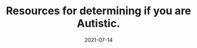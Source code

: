 ---
date: "2021-07-14"
draft: false
title: "Resources for determining if you are Autistic."
description: "How Can I Tell?"
icon: "fas fa-portrait"  # fontawesome icon pack : https://fontawesome.com/icons/
layout: "i-might-be-autistic"

######################### banner #####################
banner:
  title: "I Might Be Autistic"
  image: "images/question-mark.jpg"
  imagealt: "An image showing a neon lighted question mark"
  content : "So how can I tell?"
  button:
    enable : false
    label : ""
    link : "autistic-groups/"
  background_class: "bg-light"


######################### autism diagnosis #####################
about_this_product:
  enable: true
  title: "Autism Diagnosis"
  content: "There are two main methods of diagnosis, self diagnosis and professional diagnosis. Each method is equally valid. The links below are not medical advice and are for educational purposes only. There is a saying in Autistic circles, \"Once you've met one Autistic person you've met one Autistic person\". We are all different so you will probably not share every Autistic characteristic. In addition, Autism is <strong>NOT</strong> just found in white males. It can be found in every demographic including POC and BIPOC. Watch the video at the bottom of this page below to learn about some major Autistic characteristics."
  background_class: ""

  features:
  - title: "Self Diagnosis"
    icon: "fas fa-user-check "
    content: "Discovering you are Autistic can come from a variety of sources. Some people might have taken a free online Autism screening test, while others make the connection after a child's diagnosis. Some have friends that point out their Autistic characteristics. Autistic author Sonia Boué created a PDF guide for people on the beginning of their autism journey called, <a href='https://www.bom.org.uk/wp-content/uploads/2022/03/Am-I-Autistic.pdf'>Am I Autistic?</a>  
    
    <br><br>
    
    Below are some online Autistic screening tests. It is important to note that in most of these tests a greater proportion of males were in the original ASD study groups, so they are more likely to miss Autism in females. In addition the accuracy can vary between the different tests.
   
   * <a href='https://www.idrlabs.com/autism-spectrum/test.php'>Autism Spectrum Test</a>

   * <a href='https://aspietests.org/raads/index.php'>Ritvo Autism & Asperger Diagnostic Scale (RAADS-R)</a>

   * <a href='https://www.idrlabs.com/autism-quotient/test.php'>Autism Quotient (AQ) Test</a>
   
   * <a href='https://www.idrlabs.com/3-minute-asperger-syndrome/test.php'>3 Minute Asperger Syndrome Test</a>

   * <a href='https://www.clinical-partners.co.uk/for-adults/autism-and-aspergers/adult-autism-test/test'>Adult Autism Test</a>
    "

  - title: "Professional Diagnosis"
    icon: "fas fa-user-md"
    content: "Getting a professional diagnosis comes with pros and cons. It can be quite expensive and take a long time. Different systems are used for diagnosis depending on where you live. 
    
    <br><br>

    For instance in the U.S. they use The American Psychiatric Association’s Diagnostic and Statistical Manual, Fifth Edition (<a href=\"https://www.cdc.gov/ncbddd/autism/hcp-dsm.html\">DSM-5</a>) and testing often utilizes the Autism Diagnostic Observation Schedule (ADOS-2) for adults. The ADOS-2 may be less sensitive to female presentations of Autism (<a href=\"https://link.springer.com/article/10.1007/s10803-022-05566-3\">Sex Differences on the ADOS-2</a>).

    <br><br>
    
    You might need to get a referal from your GP doctor to get tested for Autism. It is a good idea to write down all of the Autistic characteristics and any related past stories from your life on a sheet of paper to share with your physician. And if you have taken any online Autism screening tests bring the results with you.

    <br><br>
    
    Here is a playlist of resources with discussions about autism and diagnosis:
    
    * <a href='https://www.youtube.com/playlist?list=PL0t4t5lmGKqRBZysEzKJ6_aaoSPNx-hVM'>Autism and Diagnosis - Autism-101 Playlist</a>
    "
      
######################### product_info #####################
product_info:
  enable : false
  title: "New experiments <br> Launch in minutes"
  content: "Both non-technical and technical users can design and launch new experiments quickly. Distinctio cumque totam explicabo, quia minima quae esse! Laudantium impedit ratione dignissimos."
  background_class: "bg-light"
  features:
  - image: "images/products/01.jpg"
    content : "##### For Marketing Teams


    Adipiscing elit Consequat tristique eget amet, tempus eu at consecttur. Leo facilisi nunc viverra tellus. Ac laoreet sit vel consquat. consectetur adipiscing elit. tempus eu at consecttur.

    <br><br>

    ##### For Product & Engineering

    Lorem ipsum dolor sit amet, consectetur adipiscing elit. Consequat tristique eget amet, tempus eu at consecttur. Leo facilisi nunc viverra tellus. Ac laoreet sit vel consquat.
    "

  - image: "images/products/02.jpg"
    content : "##### For Design Teams


    Adipiscing elit Consequat tristique eget amet, tempus eu at consecttur. Leo facilisi nunc viverra tellus. Ac laoreet sit vel consquat. consectetur adipiscing elit. tempus eu at consecttur.

    <br><br>

    ##### For Search Engine Optimization

    Lorem ipsum dolor sit amet, consectetur adipiscing elit. Consequat tristique eget amet, tempus eu at consecttur. Leo facilisi nunc viverra tellus. Ac laoreet sit vel consquat.
    "


######################### Intro Video #####################
intro_video:
  enable: true
  title: "Are You Autistic?"
  content: "15 Signs Of Undiagnosed Autism"
  video_url: "https://www.youtube.com/embed/xvzz1IxUaNg"
  video_thumbnail: "images/youtube-autistic.png"
  background_class: ""

      
######################### content_and_image_ordered #####################
content_and_image_ordered:
  enable : false
  block:
  - title : "It is the most advanced digital marketing company."
    background_class : "bg-light"
    images:
    - "images/service-1.png"
    - "images/service-2.png"
    - "images/service-3.png"
    content : "Adipiscing elit Consequat tristique eget amet, tempus eu at consecttur. Leo facilisi nunc viverra tellus. Ac laoreet sit vel consquat. consectetur adipiscing elit. Consequat tristique eget amet, tempus eu at consecttur. Leo facilisi nunc viverra tellus. Ac laoreet sit vel consquat."
      
  - title : "It is a privately owned Information and cyber security company"
    background_class : ""
    images:
    - "images/service-1.png"
    content : "Lorem ipsum dolor sit amet, consectetur adipiscing elit. Consequat tristique eget amet, tempus eu at consecttur. Leo facilisi nunc viverra tellus. Ac laoreet sit vel consquat. consectetur adipiscing elit. Consequat tristique eget amet, tempus eu at consecttur. Leo facilisi nunc viverra tellus. Ac laoreet sit vel consquat."
      
  - title : "It’s a team of experienced and skilled people with distributions"
    background_class : "bg-light"
    images:
    - "images/service-2.png"
    content : "Lorem ipsum dolor sit amet, consectetur adipiscing elit. Consequat tristique eget amet, tempus eu at consecttur. Leo facilisi nunc viverra tellus. Ac laoreet sit vel consquat. consectetur adipiscing elit. Consequat tristique eget amet, tempus eu at consecttur. Leo facilisi nunc viverra tellus. Ac laoreet sit vel consquat."
      
  - title : "A company standing different from others"
    background_class : ""
    images:
    - "images/service-3.png"
    content : "Lorem ipsum dolor sit amet, consectetur adipiscing elit. Consequat tristique eget amet, tempus eu at consecttur. Leo facilisi nunc viverra tellus. Ac laoreet sit vel consquat. consectetur adipiscing elit. Consequat tristique eget amet, tempus eu at consecttur. Leo facilisi nunc viverra tellus. Ac laoreet sit vel consquat."

      
######################### CTA #####################
cta:
  enable : false
  title : "Start accelerating your strategy’s effectiveness, today."
  content : "For a limited time, you get **UNLIMITED** users & all the features available inside the platform!"
  background_class: ""
  button:
    enable : true
    label : "Try for Free"
    link : "get-demo/"

---